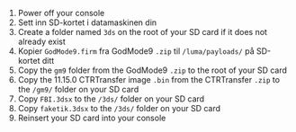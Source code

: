 1. Power off your console
2. Sett inn SD-kortet i datamaskinen din
3. Create a folder named `3ds` on the root of your SD card if it does not already exist
4. Kopier `GodMode9.firm` fra GodMode9 `.zip` til `/luma/payloads/` på SD-kortet ditt
5. Copy the `gm9` folder from the GodMode9 `.zip` to the root of your SD card
6. Copy the 11.15.0 CTRTransfer image `.bin` from the CTRTransfer `.zip` to the `/gm9/` folder on your SD card
7. Copy `FBI.3dsx` to the `/3ds/` folder on your SD card
8. Copy `faketik.3dsx` to the `/3ds/` folder on your SD card
9. Reinsert your SD card into your console
